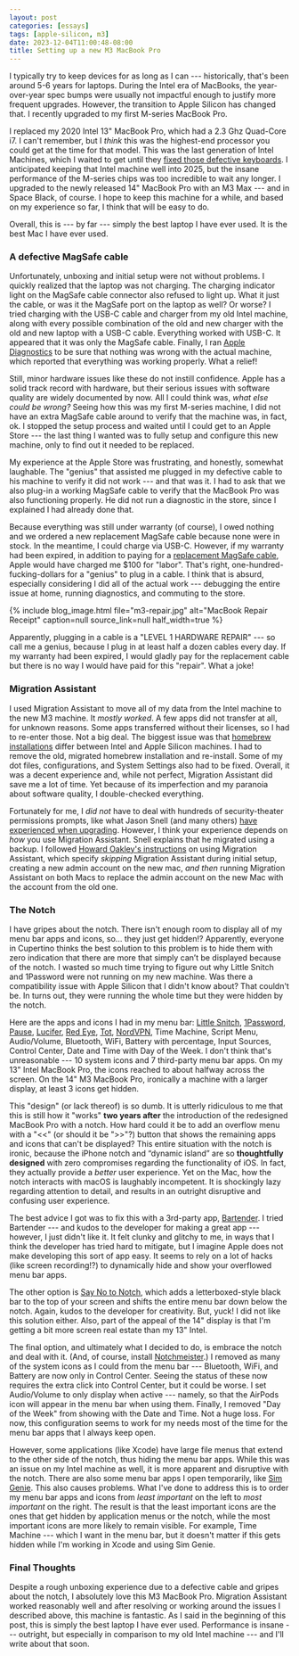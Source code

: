 ```yaml
---
layout: post
categories: [essays]
tags: [apple-silicon, m3]
date: 2023-12-04T11:00:48-08:00
title: Setting up a new M3 MacBook Pro
---
```


I typically try to keep devices for as long as I can --- historically, that's been around 5-6 years for laptops. During the Intel era of MacBooks, the year-over-year spec bumps were usually not impactful enough to justify more frequent upgrades. However, the transition to Apple Silicon has changed that. I recently upgraded to my first M-series MacBook Pro.

<!--excerpt-->

I replaced my 2020 Intel 13" MacBook Pro, which had a 2.3 Ghz Quad-Core i7. I can't remember, but I _think_ this was the highest-end processor you could get at the time for that model. This was the last generation of Intel Machines, which I waited to get until they [fixed those defective keyboards](https://www.wsj.com/graphics/apple-still-hasnt-fixed-its-macbook-keyboard-problem/). I anticipated keeping that Intel machine well into 2025, but the insane performance of the M-series chips was too incredible to wait any longer. I upgraded to the newly released 14" MacBook Pro with an M3 Max --- and in Space Black, of course. I hope to keep this machine for a while, and based on my experience so far, I think that will be easy to do.

Overall, this is --- by far --- simply the best laptop I have ever used. It is the best Mac I have ever used.

### A defective MagSafe cable

Unfortunately, unboxing and initial setup were not without problems. I quickly realized that the laptop was not charging. The charging indicator light on the MagSafe cable connector also refused to light up. What it just the cable, or was it the MagSafe port on the laptop as well? Or worse? I tried charging with the USB-C cable and charger from my old Intel machine, along with every possible combination of the old and new charger with the old and new laptop with a USB-C cable. Everything worked with USB-C. It appeared that it was only the MagSafe cable. Finally, I ran [Apple Diagnostics](https://support.apple.com/en-us/102550) to be sure that nothing was wrong with the actual machine, which reported that everything was working properly. What a relief!

Still, minor hardware issues like these do not instill confidence. Apple has a solid track record with hardware, but their serious issues with software quality are widely documented by now. All I could think was, _what else could be wrong?_ Seeing how this was my first M-series machine, I did not have an extra MagSafe cable around to verify that the machine was, in fact, ok. I stopped the setup process and waited until I could get to an Apple Store --- the last thing I wanted was to fully setup and configure this new machine, only to find out it needed to be replaced.

My experience at the Apple Store was frustrating, and honestly, somewhat laughable. The "genius" that assisted me plugged in my defective cable to his machine to verify it did not work --- and that was it. I had to ask that we also plug-in a working MagSafe cable to verify that the MacBook Pro was also functioning properly. He did not run a diagnostic in the store, since I explained I had already done that.

Because everything was still under warranty (of course), I owed nothing and we ordered a new replacement MagSafe cable because none were in stock. In the meantime, I could charge via USB-C. However, if my warranty had been expired, in addition to paying for a [replacement MagSafe cable](https://www.apple.com/shop/product/MUVQ3AM/A/usb-c-to-magsafe-3-cable-2-m-space-black), Apple would have charged me $100 for "labor". That's right, one-hundred-fucking-dollars for a "genius" to plug in a cable. I think that is absurd, especially considering I did all of the actual work --- debugging the entire issue at home, running diagnostics, and commuting to the store.

{% include blog_image.html
    file="m3-repair.jpg"
    alt="MacBook Repair Receipt"
    caption=null
    source_link=null
    half_width=true
%}

Apparently, plugging in a cable is a "LEVEL 1 HARDWARE REPAIR" --- so call me a genius, because I plug in at least half a dozen cables every day. If my warranty had been expired, I would gladly pay for the replacement cable but there is no way I would have paid for this "repair". What a joke!

### Migration Assistant

I used Migration Assistant to move all of my data from the Intel machine to the new M3 machine. It _mostly worked_. A few apps did not transfer at all, for unknown reasons. Some apps transferred without their licenses, so I had to re-enter those. Not a big deal. The biggest issue was that [homebrew installations](https://docs.brew.sh/Installation) differ between Intel and Apple Silicon machines. I had to remove the old, migrated homebrew installation and re-install. Some of my dot files, configurations, and System Settings also had to be fixed. Overall, it was a decent experience and, while not perfect, Migration Assistant did save me a lot of time. Yet because of its imperfection and my paranoia about software quality, I double-checked everything.

Fortunately for me, I _did not_ have to deal with hundreds of security-theater permissions prompts, like what Jason Snell (and many others) [have experienced when upgrading](https://sixcolors.com/post/2023/11/a-picture-is-worth-a-thousand-permissions-requests/). However, I think your experience depends on _how_ you use Migration Assistant. Snell explains that he migrated using a backup. I followed [Howard Oakley's instructions](https://eclecticlight.co/2021/10/22/migrating-to-a-new-mac/) on using Migration Assistant, which specify _skipping_  Migration Assistant during initial setup, creating a new admin account on the new mac, _and then_ running Migration Assistant on both Macs to replace the admin account on the new Mac with the account from the old one.

### The Notch

I have gripes about the notch. There isn't enough room to display all of my menu bar apps and icons, so... they just get hidden!? Apparently, everyone in Cupertino thinks the best solution to this problem is to hide them with zero indication that there are more that simply can’t be displayed because of the notch. I wasted so much time trying to figure out why Little Snitch and 1Password were not running on my new machine. Was there a compatibility issue with Apple Silicon that I didn't know about? That couldn't be. In turns out, they were running the whole time but they were hidden by the notch.

Here are the apps and icons I had in my menu bar: [Little Snitch](https://www.obdev.at/products/littlesnitch/index.html), [1Password](https://1password.com), [Pause](https://harshil.net/pause), [Lucifer](https://www.hexedbits.com/lucifer/), [Red Eye](https://www.hexedbits.com/redeye/), [Tot](https://tot.rocks), [NordVPN](https://nordvpn.com), Time Machine, Script Menu, Audio/Volume, Bluetooth, WiFi, Battery with percentage, Input Sources, Control Center, Date and Time with Day of the Week. I don't think that's unreasonable --- 10 system icons and 7 third-party menu bar apps. On my 13" Intel MacBook Pro, the icons reached to about halfway across the screen. On the 14" M3 MacBook Pro, ironically a machine with a larger display, at least 3 icons get hidden.

This "design" (or lack thereof) is so dumb. It is utterly ridiculous to me that this is still how it "works" **two years after** the introduction of the redesigned MacBook Pro with a notch. How hard could it be to add an overflow menu with a "<<" (or should it be ">>"?) button that shows the remaining apps and icons that can't be displayed? This entire situation with the notch is ironic, because the iPhone notch and “dynamic island” are so **thoughtfully designed** with zero compromises regarding the functionality of iOS. In fact, they actually provide a _better_ user experience. Yet on the Mac, how the notch interacts with macOS is laughably incompetent. It is shockingly lazy regarding attention to detail, and results in an outright disruptive and confusing user experience.

The best advice I got was to fix this with a 3rd-party app, [Bartender](https://www.macbartender.com). I tried Bartender --- and kudos to the developer for making a great app --- however, I just didn't like it. It felt clunky and glitchy to me, in ways that I think the developer has tried hard to mitigate, but I imagine Apple does not make developing this sort of app easy. It seems to rely on a lot of hacks (like screen recording!?) to dynamically hide and show your overflowed menu bar apps.

The other option is [Say No to Notch](https://apps.apple.com/us/app/say-no-to-notch/id1639306886?mt=12), which adds a letterboxed-style black bar to the top of your screen and shifts the entire menu bar down below the notch. Again, kudos to the developer for creativity. But, yuck! I did not like this solution either. Also, part of the appeal of the 14" display is that I'm getting a bit more screen real estate than my 13" Intel.

The final option, and ultimately what I decided to do, is embrace the notch and deal with it. (And, of course, install [Notchmeister](https://apps.apple.com/us/app/notchmeister/id1599169747?mt=12).) I removed as many of the system icons as I could from the menu bar --- Bluetooth, WiFi, and Battery are now only in Control Center. Seeing the status of these now requires the extra click into Control Center, but it could be worse. I set Audio/Volume to only display when active --- namely, so that the AirPods icon will appear in the menu bar when using them. Finally, I removed "Day of the Week" from showing with the Date and Time. Not a huge loss. For now, this configuration seems to work for my needs most of the time for the menu bar apps that I always keep open.

However, some applications (like Xcode) have large file menus that extend to the other side of the notch, thus hiding the menu bar apps. While this was an issue on my Intel machine as well, it is more apparent and disruptive with the notch. There are also some menu bar apps I open temporarily, like [Sim Genie](https://simgenie.app). This also causes problems. What I've done to address this is to order my menu bar apps and icons from _least important_ on the left to _most important_ on the right. The result is that the least important icons are the ones that get hidden by application menus or the notch, while the most important icons are more likely to remain visible. For example, Time Machine --- which I want in the menu bar, but it doesn't matter if this gets hidden while I'm working in Xcode and using Sim Genie.

### Final Thoughts

Despite a rough unboxing experience due to a defective cable and gripes about the notch, I absolutely love this M3 MacBook Pro. Migration Assistant worked reasonably well and after resolving or working around the issues I described above, this machine is fantastic. As I said in the beginning of this post, this is simply the best laptop I have ever used. Performance is insane --- outright, but especially in comparison to my old Intel machine --- and I'll write about that soon.
